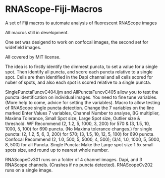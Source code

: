 # RNAScope-Fiji-Macros
A set of Fiji macros to automate analysis of fluorescent RNAScope images

All macros still in development.

One set was desigend to work on confocal images, the second set for widefield images.

All covered by MIT license.

The idea is to firstly identify the dimmest puncta, to set a value for a single spot. Then identify all puncta, and score each puncta relative to a single spot.
Cells are then identified in the Dapi channal and all cells scored for nuber of spots, and also each spot is scored relative to a single puncta.

SinglePunctaFuncvC404.ijm and AllPunctaFuncvC405 allow you to test the puncta identification on individual images.
You need to fine tune variables. (More help to come, advice for setting the variables).
Macro to allow testing of RNAScope single puncta detection.
Change the 7 variables on the line marked Enter Values
7 variables, Channel Number to analyse, BG multiplier, Maxima Tolerance, Small Spot size, Large Spot size, Outlier size & threshold.
WF Recommend (2, 1.2, 5, 1000, 3, 200) for 570 & (3, 1.5, 10, 1000, 5, 100) for 690 puncta. (No Maxima tolerance changes.)
for single puncta: (2, 1.2, 5, 6, 3, 200) for 570; (3, 1.5, 10, 12, 5, 100) for 690 puncta.
Confocal Recommend (2, 1.0, 500, 5, 5000, 4, 500); (3/4, 1.0, 1000, 5, 5000, 8, 500) for all Puncta.
Single Puncta: Make the Large spot size 1.5x small spots size, and round up to nearest whole number.

RNAScopeCv301 runs on a folder of 4 channel images. Dapi, and 3 RNAScope channels. (Crashes if no puncta detected).
RNAScopeCv202 runs on a single image.



